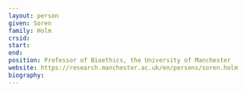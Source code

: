 ```yaml
---
layout: person
given: Soren
family: Holm
crsid: 
start: 
end:
position: Professor of Bioethics, the University of Manchester
website: https://research.manchester.ac.uk/en/persons/soren.holm
biography: 
---
```


